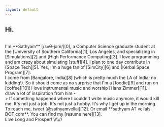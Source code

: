 ```yaml
---
layout: default
---
```


## Hi.

<br/>
I'm **Sathyam** [/sʌθ-jəm/][0], a Computer Science graduate student at the [University of Southern California][1], Los Angeles, and specializing in [Simulations][2] and [High Performance Computing][3]. I love programming and am crazy about simulating [stuff][4]. I plan to one day contribute in [Space Tech][5]. Yes, I'm a huge fan of [SimCity][6] and [Kerbal Space Program][7].

<br/>
I come from [Bangalore, India][8] (which is pretty much the LA of India; no kidding!). So it should come as no surprise that I'm a [foodie][9] and run on [coffee][10]! I love instrumental music and worship [Hans Zimmer][11]. I draw a lot of inspiration from him -  

<br/>
> If something happened where I couldn't write music anymore, it would kill me. It's not just a job. It's not just a hobby. It's why I get up in the morning.

<br/>
To reach me, tweet [@sathyamvellal][12]. Or email **sathyam AT vellals DOT com**. You can find my [resume here][13].

<br/>
Live Long and Prosper! \\\\//

[0]: http://www.phonemicchart.com/
[1]: http://www.usc.edu/
[2]: https://en.wikipedia.org/wiki/Simulation
[3]: https://en.wikipedia.org/wiki/Supercomputer
[4]: https://github.com/sathyamvellal
[5]: https://en.wikipedia.org/wiki/Outline_of_space_technology
[6]: http://www.simcity.com/
[7]: https://kerbalspaceprogram.com/
[8]: https://en.wikipedia.org/wiki/Bangalore
[9]: https://en.wikipedia.org/wiki/Culture_of_Bangalore#Cuisine
[10]: https://en.wikipedia.org/wiki/Coffee
[11]: https://en.wikipedia.org/wiki/Hans_Zimmer
[12]: https://twitter.com/sathyamvellal
[13]: http://sathyam.me/resume
